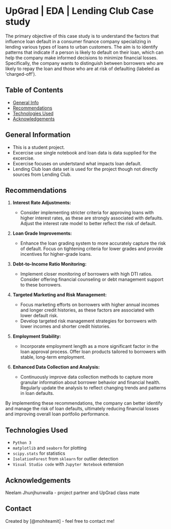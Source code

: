 # UpGrad | EDA | Lending Club Case study
The primary objective of this case study is to understand the factors that influence loan default in a consumer finance company specializing in lending various types of loans to urban customers. The aim is to identify patterns that indicate if a person is likely to default on their loan, which can help the company make informed decisions to minimize financial losses. Specifically, the company wants to distinguish between borrowers who are likely to repay the loan and those who are at risk of defaulting (labeled as 'charged-off').

## Table of Contents
* [General Info](#general-information)
* [Recommendations](#Recommendations)
* [Technologies Used](#technologies-used)
* [Acknowledgements](#acknowledgements)

<!-- You can include any other section that is pertinent to your problem -->

## General Information
- This is a student project.
- Excercise use single notebook and loan data is data supplied for the excercise.
- Excercise focuses on undertstand what impacts loan default.
- Lending Club loan data set is used for the project though not directly sources from Lending Club.

<!-- You don't have to answer all the questions - just the ones relevant to your project. -->

## Recommendations
1. **Interest Rate Adjustments:**
   - Consider implementing stricter criteria for approving loans with higher interest rates, as these are strongly associated with defaults. Adjust the interest rate model to better reflect the risk of default.

2. **Loan Grade Improvements:**
   - Enhance the loan grading system to more accurately capture the risk of default. Focus on tightening criteria for lower grades and provide incentives for higher-grade loans.

3. **Debt-to-Income Ratio Monitoring:**
   - Implement closer monitoring of borrowers with high DTI ratios. Consider offering financial counseling or debt management support to these borrowers.

4. **Targeted Marketing and Risk Management:**
   - Focus marketing efforts on borrowers with higher annual incomes and longer credit histories, as these factors are associated with lower default risk.
   - Develop targeted risk management strategies for borrowers with lower incomes and shorter credit histories.

5. **Employment Stability:**
   - Incorporate employment length as a more significant factor in the loan approval process. Offer loan products tailored to borrowers with stable, long-term employment.

6. **Enhanced Data Collection and Analysis:**
   - Continuously improve data collection methods to capture more granular information about borrower behavior and financial health. Regularly update the analysis to reflect changing trends and patterns in loan defaults.

By implementing these recommendations, the company can better identify and manage the risk of loan defaults, ultimately reducing financial losses and improving overall loan portfolio performance.

<!-- You don't have to answer all the questions - just the ones relevant to your project. -->

## Technologies Used
- `Python 3`
- `matplotlib` and `seaborn` for plotting
- `scipy.stats` for statistics
- `IsolationForest` from `sklearn` for outlier detection 
- `Visual Studio code` with `Jupyter Notebook` extension 

<!-- As the libraries versions keep on changing, it is recommended to mention the version of library used in this project -->

## Acknowledgements
Neelam Jhunjhunwalla - project partner and UpGrad class mate

## Contact
Created by [@mohiteamit] - feel free to contact me!


<!-- Optional -->
<!-- ## License -->
<!-- This project is open source and available under the [... License](). -->

<!-- You don't have to include all sections - just the one's relevant to your project -->

